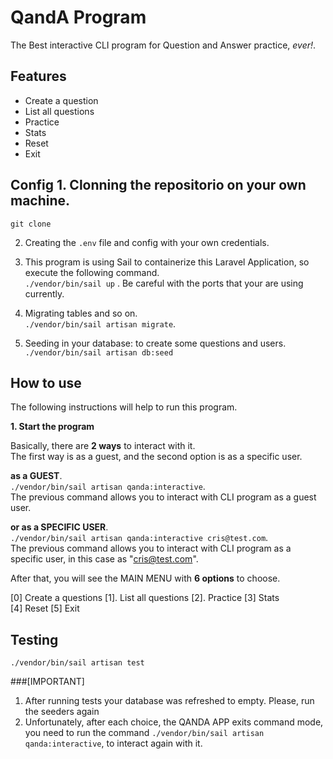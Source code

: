 # QandA Program  
  
The Best interactive CLI program for Question and Answer practice, _ever!_.  
  
## Features  
- Create a question  
- List all questions  
- Practice  
- Stats  
- Reset  
- Exit  
  
## Config 1. Clonning the repositorio on your own machine.  
`git clone`  
  
2. Creating the `.env` file and config with your own credentials.  
  
3. This program is using Sail to containerize this Laravel Application, so execute the following command.  
`./vendor/bin/sail up` . Be careful with the ports that your are using currently.  
  
4. Migrating tables and so on.  
`./vendor/bin/sail artisan migrate`.  
  
5. Seeding in your database: to create some questions and users.  
`./vendor/bin/sail artisan db:seed`  
  
## How to use  
  
The following instructions will help to run this program.   
  
**1. Start the program**  
  
Basically, there are **2 ways** to interact with it.  
The first way is as a guest, and the second option is as a specific user.  
  
**as a GUEST**.  
`./vendor/bin/sail artisan qanda:interactive`.  
The previous command allows you to interact with CLI program as a guest user.   
      
**or as a SPECIFIC USER**.  
`./vendor/bin/sail artisan qanda:interactive cris@test.com`.  
The previous command allows you to interact with CLI program as a specific user, in this case as "cris@test.com".  
  
After that, you will see the MAIN MENU with **6 options** to choose.  
  
[0] Create a questions
[1]. List all questions
[2]. Practice
[3] Stats  
[4] Reset
[5] Exit
  
## Testing  
`./vendor/bin/sail artisan test`

###[IMPORTANT] 
1. After running tests your database was refreshed to empty. Please, run the seeders again
2. Unfortunately, after each choice, the QANDA APP exits command mode, you need to run the command `./vendor/bin/sail artisan qanda:interactive`, 
to interact again with it. 

